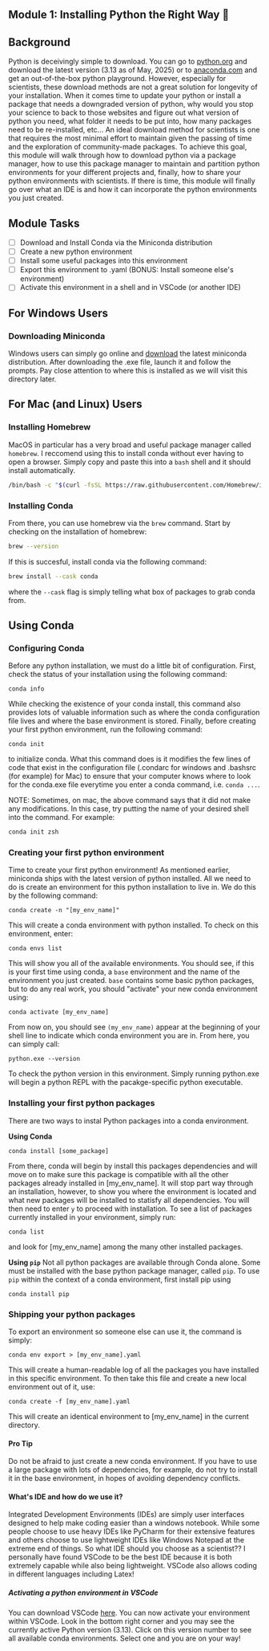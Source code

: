 Module 1: Installing Python the Right Way :snake:
---

## Background
Python is deceivingly simple to download. You can go to [python.org](https://www.python.org/downloads/) and download the latest version (3.13 as of May, 2025) or to [anaconda.com](https://www.anaconda.com/download) and get an out-of-the-box python playground. However, especially for scientists, these download methods are not a great solution for longevity of your installation. When it comes time to update your python or install a package that needs a downgraded version of python, why would you stop your science to back to those websites and figure out what version of python you need, what folder it needs to be put into, how many packages need to be re-installed, etc... An ideal download method for scientists is one that requires the most minimal effort to maintain given the passing of time and the exploration of community-made packages. To achieve this goal, this module will walk through how to download python via a package manager, how to use this package manager to maintain and partition python environments for your different projects and, finally, how to share your python environments with scientists. If there is time, this module will finally go over what an IDE is and how it can incorporate the python environments you just created.

## Module Tasks
- [ ] Download and Install Conda via the Miniconda distribution
- [ ] Create a new python environment
- [ ] Install some useful packages into this environment
- [ ] Export this environment to .yaml (BONUS: Install someone else's environment)
- [ ] Activate this environment in a shell and in VSCode (or another IDE)

## For Windows Users
### Downloading Miniconda
Windows users can simply go online and [download](https://www.anaconda.com/download) the latest miniconda distribution. After downloading the .exe file, launch it and follow the prompts. Pay close attention to where this is installed as we will visit this directory later.

## For Mac (and Linux) Users
### Installing Homebrew
MacOS in particular has a very broad and useful package manager called `homebrew`. I reccomend using this to install conda without ever having to open a browser. Simply copy and paste this into a `bash` shell and it should install automatically.
```bash
/bin/bash -c "$(curl -fsSL https://raw.githubusercontent.com/Homebrew/install/HEAD/install.sh)"
```
### Installing Conda
From there, you can use homebrew via the `brew` command. Start by checking on the installation of homebrew:
```bash
brew --version
```
If this is succesful, install conda via the following command:
```bash
brew install --cask conda
```
where the `--cask` flag is simply telling what box of packages to grab conda from.

## Using Conda
### Configuring Conda
Before any python installation, we must do a little bit of configuration. First, check the status of your installation using the following command:
```
conda info
```
While checking the existence of your conda install, this command also provides lots of valuable information such as where the conda configuration file lives and where the base environment is stored. Finally, before creating your first python environment, run the following command:
```
conda init
```
to initialize conda. What this command does is it modifies the few lines of code that exist in the configuration file (.condarc for windows and .bashsrc (for example) for Mac) to ensure that your computer knows where to look for the conda.exe file everytime you enter a conda command, i.e. `conda ...`.

NOTE: Sometimes, on mac, the above command says that it did not make any modifications. In this case, try putting the name of your desired shell into the command. For example:
```bash
conda init zsh
```

### Creating your first python environment
Time to create your first python environment! As mentioned earlier, miniconda ships with the latest version of python installed. All we need to do is create an environment for this python installation to live in. We do this by the following command:
```
conda create -n "[my_env_name]"
```
This will create a conda environment with python installed. To check on this environment, enter:
```
conda envs list
```
This will show you all of the available environments. You should see, if this is your first time using conda, a `base` environment and the name of the environment you just created. `base` contains some basic python packages, but to do any real work, you should "activate" your new conda environment using:
```
conda activate [my_env_name]
```
From now on, you should see `(my_env_name)` appear at the beginning of your shell line to indicate which conda environment you are in. From here, you can simply call:
```
python.exe --version
```
To check the python version in this environment. Simply running python.exe will begin a python REPL with the pacakge-specific python executable.
### Installing your first python packages
There are two ways to instal Python packages into a conda environment.

**Using Conda**
```
conda install [some_package]
```
From there, conda will begin by install this packages dependencies and will move on to make sure this package is compatible with all the other packages already installed in [my_env_name]. It will stop part way through an installation, however, to show you where the environment is located and what new packages will be installed to statisfy all dependencies. You will then need to enter `y` to proceed with installation. To see a list of packages currently installed in your environment, simply run:
```
conda list
```
and look for [my_env_name] among the many other installed packages.

**Using `pip`**
Not all python packages are available through Conda alone. Some must be installed with the base python package manager, called `pip`. To use `pip` within the context of a conda environment, first install pip using
```
conda install pip
```

### Shipping your python packages
To export an environment so someone else can use it, the command is simply:
```
conda env export > [my_env_name].yaml
```
This will create a human-readable log of all the packages you have installed in this specific environment. To then take this file and create a new local environment out of it, use:
```
conda create -f [my_env_name].yaml
```
This will create an identical environment to [my_env_name] in the current directory.

#### Pro Tip
Do not be afraid to just create a new conda environment. If you have to use a large package with lots of dependencies, for example, do not try to install it in the base environment, in hopes of avoiding dependency conflicts.

#### What's IDE and how do we use it?
Integrated Development Environments (IDEs) are simply user interfaces designed to help make coding easier than a windows notebook. While some people choose to use heavy IDEs like PyCharm for their extensive features and others choose to use lightweight IDEs like Windows Notepad at the extreme end of things. So what IDE should you choose as a scientist??
I personally have found VSCode to be the best IDE because it is both extremely capable while also being lightweight. VSCode also allows coding in different languages including Latex!
##### Activating a python environment in VSCode
You can download VSCode [here](https://code.visualstudio.com/download). You can now activate your environment within VSCode. Look in the bottom right corner and you may see the currently active Python version (3.13). Click on this version number to see all available conda environments. Select one and you are on your way!
